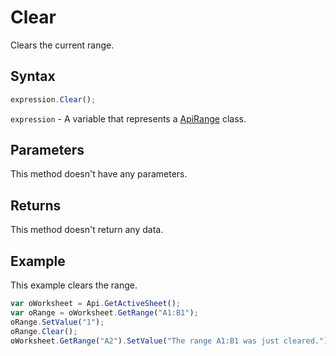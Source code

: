 # Clear

Clears the current range.

## Syntax

```javascript
expression.Clear();
```

`expression` - A variable that represents a [ApiRange](../ApiRange.md) class.

## Parameters

This method doesn't have any parameters.

## Returns

This method doesn't return any data.

## Example

This example clears the range.

```javascript
var oWorksheet = Api.GetActiveSheet();
var oRange = oWorksheet.GetRange("A1:B1");
oRange.SetValue("1");
oRange.Clear();
oWorksheet.GetRange("A2").SetValue("The range A1:B1 was just cleared.");
```
